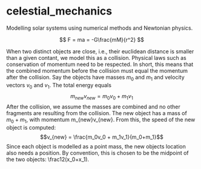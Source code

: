 # celestial_mechanics
Modelling solar systems using numerical methods and Newtonian physics. 

$$
F = ma = -G\frac{mM}{r^2}
$$

When two distinct objects are close, i.e., their euclidean distance is smaller than a given contant, we model this as a collision.  Physical laws such as conservation of momentum need to be respected. In short, this means that the combined momentum before the collision must equal the momentum after the collision. Say the objects have masses $m_0$ and $m_1$ and velocity vectors $v_0$ and $v_1$. The total energy equals 
$$m_{new}v_{new} = m_0v_0 + m_1v_1$$
After the collision, we assume the masses are combined and no other fragments are resulting from the collision. The new object has a mass of $m_0+m_1$, with momentum m_{new}v_{new}. From this, the speed of the new object is computed:
$$v_{new} = \frac{m_0v_0 + m_1v_1}{m_0+m_1}$$
Since each object is modelled as a point mass, the new objects location also needs a position. By convention, this is chosen to be the midpoint of the two objects: \frac12(x_0+x_1).
